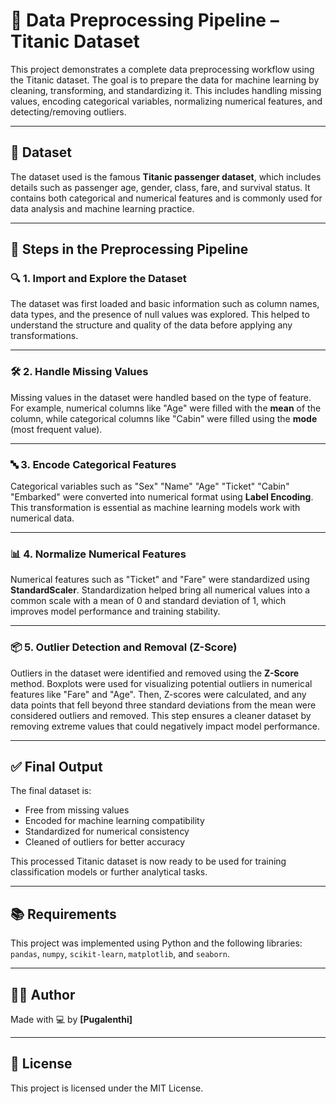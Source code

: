 # 🧹 Data Preprocessing Pipeline – Titanic Dataset

This project demonstrates a complete data preprocessing workflow using the Titanic dataset. The goal is to prepare the data for machine learning by cleaning, transforming, and standardizing it. This includes handling missing values, encoding categorical variables, normalizing numerical features, and detecting/removing outliers.

---

## 📁 Dataset

The dataset used is the famous **Titanic passenger dataset**, which includes details such as passenger age, gender, class, fare, and survival status. It contains both categorical and numerical features and is commonly used for data analysis and machine learning practice.

---

## 🔄 Steps in the Preprocessing Pipeline

### 🔍 1. Import and Explore the Dataset

The dataset was first loaded and basic information such as column names, data types, and the presence of null values was explored. This helped to understand the structure and quality of the data before applying any transformations.

---

### 🛠️ 2. Handle Missing Values

Missing values in the dataset were handled based on the type of feature. For example, numerical columns like "Age" were filled with the **mean** of the column, while categorical columns like "Cabin" were filled using the **mode** (most frequent value).

---

### 🔤 3. Encode Categorical Features

Categorical variables such as "Sex" "Name" "Age" "Ticket" "Cabin" "Embarked" were converted into numerical format using **Label Encoding**. This transformation is essential as machine learning models work with numerical data.

---

### 📊 4. Normalize Numerical Features

Numerical features such as "Ticket" and "Fare" were standardized using **StandardScaler**. Standardization helped bring all numerical values into a common scale with a mean of 0 and standard deviation of 1, which improves model performance and training stability.

---

### 📦 5. Outlier Detection and Removal (Z-Score)

Outliers in the dataset were identified and removed using the **Z-Score** method. Boxplots were used for visualizing potential outliers in numerical features like "Fare" and "Age". Then, Z-scores were calculated, and any data points that fell beyond three standard deviations from the mean were considered outliers and removed. This step ensures a cleaner dataset by removing extreme values that could negatively impact model performance.

---

## ✅ Final Output

The final dataset is:
- Free from missing values
- Encoded for machine learning compatibility
- Standardized for numerical consistency
- Cleaned of outliers for better accuracy

This processed Titanic dataset is now ready to be used for training classification models or further analytical tasks.

---

## 📚 Requirements

This project was implemented using Python and the following libraries: `pandas`, `numpy`, `scikit-learn`, `matplotlib`, and `seaborn`.

---

## 👩‍💻 Author

Made with 💻 by **[Pugalenthi]**

---

## 📃 License

This project is licensed under the MIT License.
